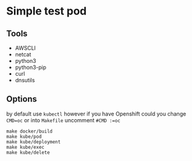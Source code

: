 # Simple test pod

## Tools

- AWSCLI
- netcat
- python3
- python3-pip
- curl
- dnsutils

## Options

by default use `kubectl` however if you have Openshift could you change `CMD=oc` or into `Makefile` uncomment `#CMD :=oc`

```
make docker/build
make kube/pod
make kube/deployment
make kube/exec
make kube/delete
```
